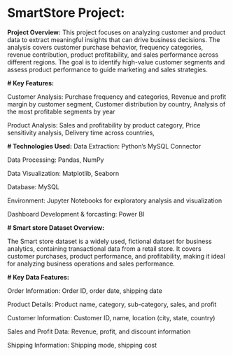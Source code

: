 # SmartStore Project:

**Project Overview:**
This project focuses on analyzing customer and product data to extract meaningful insights that can drive business decisions. The analysis covers customer purchase behavior, frequency categories, revenue contribution, product profitability, and sales performance across different regions. The goal is to identify high-value customer segments and assess product performance to guide marketing and sales strategies.

**# Key Features:**

Customer Analysis:
Purchase frequency and categories,
Revenue and profit margin by customer segment,
Customer distribution by country,
Analysis of the most profitable segments by year

Product Analysis:
Sales and profitability by product category,
Price sensitivity analysis,
Delivery time across countries,

**# Technologies Used:**
Data Extraction: Python’s MySQL Connector

Data Processing: Pandas, NumPy

Data Visualization: Matplotlib, Seaborn

Database: MySQL

Environment: Jupyter Notebooks for exploratory analysis and visualization

Dashboard Development & forcasting: Power BI

**# Smart store Dataset Overview:**

The Smart store dataset is a widely used, fictional dataset for business analytics, containing transactional data from a retail store. It covers customer purchases, product performance, and profitability, making it ideal for analyzing business operations and sales performance.

**# Key Data Features:**

Order Information: Order ID, order date, shipping date

Product Details: Product name, category, sub-category, sales, and profit

Customer Information: Customer ID, name, location (city, state, country)

Sales and Profit Data: Revenue, profit, and discount information

Shipping Information: Shipping mode, shipping cost

